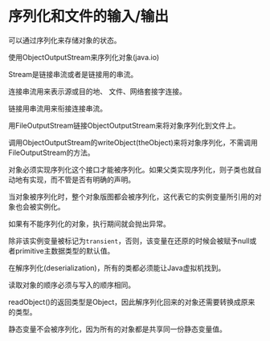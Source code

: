 # 序列化和文件的输入/输出

可以通过序列化来存储对象的状态。

使用ObjectOutputStream来序列化对象(java.io)

Stream是链接串流或者是链接用的串流。

连接串流用来表示源或目的地、 文件、网络套接字连接。

链接用串流用来衔接连接串流。

用FileOutputStream链接ObjectOutputStream来将对象序列化到文件上。

调用ObjectOutputStream的writeObject(theObject)来将对象序列化，不需调用FileOutputStream的方法。

对象必须实现序列化这个接口才能被序列化。如果父类实现序列化，则子类也就自动地有实现，而不管是否有明确的声明。

当对象被序列化时，整个对象版图都会被序列化，这代表它的实例变量所引用的对象也会被实例化。

如果有不能序列化的对象，执行期间就会抛出异常。

除非该实例变量被标记为`transient`，否则，该变量在还原的时候会被赋予null或者primitive主数据类型的默认值。

在解序列化(deserialization)，所有的类都必须能让Java虚拟机找到。

读取对象的顺序必须与写入的顺序相同。

readObject()的返回类型是Object，因此解序列化回来的对象还需要转换成原来的类型。

静态变量不会被序列化，因为所有的对象都是共享同一份静态变量值。
